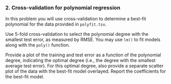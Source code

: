 ### 2. Cross-validation for polynomial regression

In this problem you will use cross-validation to determine a best-fit polynomial for the data provided in ``polyfit.tsv``.

Use 5-fold cross-validation to select the polynomial degree with the smallest test error, as measured by RMSE.
You may use ``lm()`` to fit models along with the ``poly()`` function.

Provide a plot of the training and test error as a function of the polynomial degree, indicating the optimal degree (i.e., the degree with the smallest average test error).
For this optimal degree, also provide a separate scatter plot of the data with the best-fit model overlayed.
Report the coefficients for the best-fit model.

